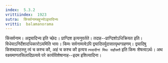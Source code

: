 ```yaml
---
index:  5.3.2
vrittiindex:  1923
sutra:  किंसर्वनामबहुभ्योऽद्व्यादिभ्यः
vritti:  balamanorama 
---
```


किंसर्वनाम। अद्व्यादिभ्य इति च्छेदः। प्राग्दिश इत्यनुवर्तते। तदाह--प्राग्दिशोऽधिक्रियत इति। विधेयाऽनिर्देशादधिकारोऽयमिति भावः। किमः सर्वनामत्वेऽपि द्व्यादिपर्युदासात्पृथग्ग्रहणम्। द्व्यादिषु किशब्दपाठस्तु त्वं च कश्च कौ, अहं च कश्च कौ इत्यत्र `त्यदादीनां मिथः सहौक्तौ` इति किमः शेषत्वाऽर्थः। अथ वक्ष्यमाणतसिलादिप्रत्यये परे कार्यविशेषानाह--इदम इशित्यादिना। 

